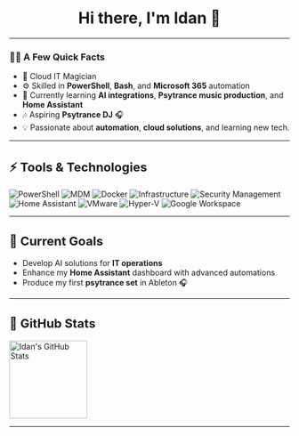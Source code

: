 <h1 align="center" style="font-size: 28px;">Hi there, I'm Idan 👋</h1>

---

### 🧑‍💻 **A Few Quick Facts**
- 🚀 Cloud IT Magician
- ⚙️ Skilled in **PowerShell**, **Bash**, and **Microsoft 365** automation  
- 🌱 Currently learning **AI integrations**, **Psytrance music production**, and **Home Assistant**
- 🎶 Aspiring **Psytrance DJ** 🎧  
- 💡 Passionate about **automation**, **cloud solutions**, and learning new tech.

---

<h2 align="left" style="font-size: 22px;">⚡ Tools & Technologies</h2>

<p align="left"> <!-- Scripting and Automation Tools --> <img src="https://img.shields.io/badge/PowerShell-5391FE?style=flat&logo=powershell&logoColor=white" alt="PowerShell" /> <img src="https://img.shields.io/badge/MDM-0078D7?style=flat&logo=apple&logoColor=white" alt="MDM" /> <img src="https://img.shields.io/badge/Docker-2496ED?style=flat&logo=docker&logoColor=white" alt="Docker" /> <img src="https://img.shields.io/badge/Infrastructure-1E90FF?style=flat&logo=vmware&logoColor=white" alt="Infrastructure" /> <img src="https://img.shields.io/badge/Security%20Management-000000?style=flat&logo=security&logoColor=white" alt="Security Management" /> <!-- Home Automation --> <img src="https://img.shields.io/badge/Home%20Assistant-41BDF5?style=flat&logo=home-assistant&logoColor=white" alt="Home Assistant" /> <!-- Virtualization --> <img src="https://img.shields.io/badge/VMware-607078?style=flat&logo=vmware&logoColor=white" alt="VMware" /> <img src="https://img.shields.io/badge/HyperV-0078D7?style=flat&logo=microsoft&logoColor=white" alt="Hyper-V" /> <img src="https://img.shields.io/badge/Google%20Workspace-4285F4?style=flat&logo=google&logoColor=white" alt="Google Workspace" />
 </p>

---

<h2 align="left" style="font-size: 22px;">🎯 Current Goals</h2>

- Develop AI solutions for **IT operations**  
- Enhance my **Home Assistant** dashboard with advanced automations  
- Produce my first **psytrance set** in Ableton 🎧

---

<h2 align="left" style="font-size: 22px;">🚀 GitHub Stats</h2>
   <tr>
      <!-- GitHub Stats -->
      <td>
         <a href="https://github.com/Idanada">
            <img height="140em" src="https://github-readme-stats.vercel.app/api?username=Idanada&show_icons=true&theme=dark&include_all_commits=true&count_private=true" alt="Idan's GitHub Stats" />
         </a>
      </td>

---
